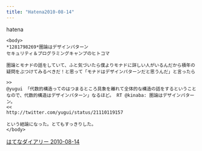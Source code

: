 ```yaml
---
title: "Hatena2010-08-14"
---
```


hatena

```
<body>
*1281798269*圏論はデザインパターン
セキュリティ＆プログラミングキャンプのヒトコマ

圏論とモナドの話をしていて、ふと気づいたら僕よりモナドに詳しい人がいるんだから積年の疑問をぶつけてみるべきだ！と思って「モナドはデザインパターンだと思うんだ」と言ったら

>>
@yugui 「代数的構造ってのはつまるところ具象を離れて全体的な構造の話をするということなので、代数的構造はデザインパターン」なるほど。 RT @kinaba: 圏論はデザインパターン。
<<
http://twitter.com/yugui/status/21110119157

という結論になった。とてもすっきりした。
</body>
```


[はてなダイアリー 2010-08-14](https://nishiohirokazu.hatenadiary.org/archive/2010/08/14)